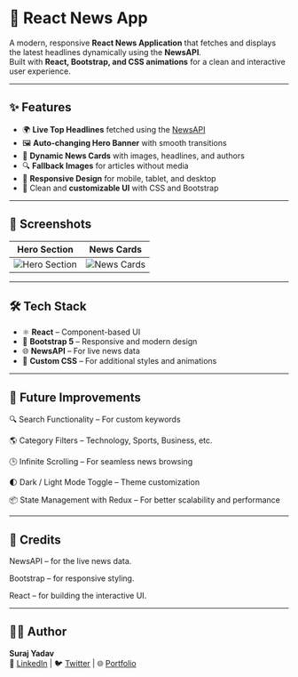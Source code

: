 # 📰 React News App

A modern, responsive **React News Application** that fetches and displays the latest headlines dynamically using the **NewsAPI**.  
Built with **React, Bootstrap, and CSS animations** for a clean and interactive user experience.

---

## ✨ Features

- 🌍 **Live Top Headlines** fetched using the [NewsAPI](https://newsapi.org/)  
- 🖼 **Auto-changing Hero Banner** with smooth transitions  
- 📰 **Dynamic News Cards** with images, headlines, and authors  
- 🔍 **Fallback Images** for articles without media  
- 📱 **Responsive Design** for mobile, tablet, and desktop  
- 🎨 Clean and **customizable UI** with CSS and Bootstrap  

---

## 📸 Screenshots

| Hero Section | News Cards |
|--------------|-----------|
| ![Hero Section](https://via.placeholder.com/600x300?text=Hero+Section) | ![News Cards](https://via.placeholder.com/600x300?text=News+Cards) |

---

## 🛠️ Tech Stack

- ⚛️ **React** – Component-based UI  
- 🎨 **Bootstrap 5** – Responsive and modern design  
- 🌐 **NewsAPI** – For live news data  
- 💅 **Custom CSS** – For additional styles and animations  

---


## 🔮 Future Improvements

🔍 Search Functionality – For custom keywords

🌎 Category Filters – Technology, Sports, Business, etc.

🕒 Infinite Scrolling – For seamless news browsing

🌓 Dark / Light Mode Toggle – Theme customization

📦 State Management with Redux – For better scalability and performance

---

## 🙌 Credits

NewsAPI
 – for the live news data.

Bootstrap
 – for responsive styling.

React
 – for building the interactive UI.
 
---

 ## 👨‍💻 Author

**Suraj Yadav**  
💼 [LinkedIn](https://linkedin.com/in/suraj-yadav) | 🐦 [Twitter](https://twitter.com/surajyadav) | 🌐 [Portfolio](https://your-portfolio-link.com)
